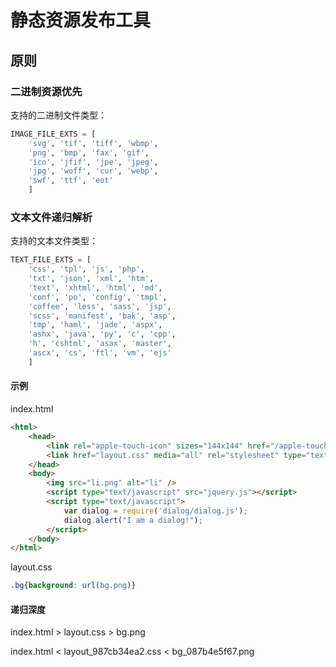 静态资源发布工具
===============

## 原则

### 二进制资源优先

支持的二进制文件类型：

```python
IMAGE_FILE_EXTS = [
    'svg', 'tif', 'tiff', 'wbmp',
    'png', 'bmp', 'fax', 'gif',
    'ico', 'jfif', 'jpe', 'jpeg',
    'jpg', 'woff', 'cur', 'webp',
    'swf', 'ttf', 'eot'
    ]
```

### 文本文件递归解析

支持的文本文件类型：

```python
TEXT_FILE_EXTS = [
    'css', 'tpl', 'js', 'php',
    'txt', 'json', 'xml', 'htm',
    'text', 'xhtml', 'html', 'md',
    'conf', 'po', 'config', 'tmpl',
    'coffee', 'less', 'sass', 'jsp',
    'scss', 'manifest', 'bak', 'asp',
    'tmp', 'haml', 'jade', 'aspx',
    'ashx', 'java', 'py', 'c', 'cpp',
    'h', 'cshtml', 'asax', 'master',
    'ascx', 'cs', 'ftl', 'vm', 'ejs'
    ]
```

#### 示例

index.html

```html
<html>
    <head>
        <link rel="apple-touch-icon" sizes="144x144" href="/apple-touch-icon-144.png">
        <link href="layout.css" media="all" rel="stylesheet" type="text/css">
    </head>
    <body>
        <img src="li.png" alt="li" />
        <script type="text/javascript" src="jquery.js"></script>
        <script type="text/javascript">
            var dialog = require('dialog/dialog.js');
            dialog.alert("I am a dialog!");
        </script>
    </body>
</html>
```

layout.css

```css
.bg{background: url(bg.png)}
```

#### 递归深度

index.html &#62; layout.css &#62; bg.png

index.html &#60; layout_987cb34ea2.css &#60; bg_087b4e5f67.png
